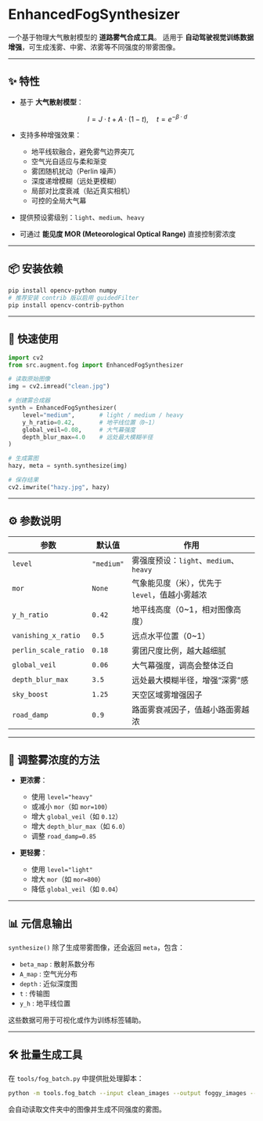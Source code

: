 # EnhancedFogSynthesizer

一个基于物理大气散射模型的 **道路雾气合成工具**。
适用于 **自动驾驶视觉训练数据增强**，可生成浅雾、中雾、浓雾等不同强度的带雾图像。

---

## ✨ 特性

* 基于 **大气散射模型**：

  $$
  I = J \cdot t + A \cdot (1 - t), \quad t = e^{-\beta \cdot d}
  $$

* 支持多种增强效果：

  * 地平线软融合，避免雾气边界突兀
  * 空气光自适应与柔和渐变
  * 雾团随机扰动（Perlin 噪声）
  * 深度递增模糊（远处更模糊）
  * 局部对比度衰减（贴近真实相机）
  * 可控的全局大气幕

* 提供预设雾级别：`light`、`medium`、`heavy`

* 可通过 **能见度 MOR (Meteorological Optical Range)** 直接控制雾浓度

---

## 📦 安装依赖

```bash
pip install opencv-python numpy
# 推荐安装 contrib 版以启用 guidedFilter
pip install opencv-contrib-python
```

---

## 🚀 快速使用

```python
import cv2
from src.augment.fog import EnhancedFogSynthesizer

# 读取原始图像
img = cv2.imread("clean.jpg")

# 创建雾合成器
synth = EnhancedFogSynthesizer(
    level="medium",       # light / medium / heavy
    y_h_ratio=0.42,       # 地平线位置（0~1）
    global_veil=0.08,     # 大气幕强度
    depth_blur_max=4.0    # 远处最大模糊半径
)

# 生成雾图
hazy, meta = synth.synthesize(img)

# 保存结果
cv2.imwrite("hazy.jpg", hazy)
```

---

## ⚙️ 参数说明

| 参数                   | 默认值        | 作用                             |
| -------------------- | ---------- | ------------------------------ |
| `level`              | `"medium"` | 雾强度预设：`light`、`medium`、`heavy` |
| `mor`                | `None`     | 气象能见度（米），优先于 `level`，值越小雾越浓    |
| `y_h_ratio`          | `0.42`     | 地平线高度（0\~1，相对图像高度）             |
| `vanishing_x_ratio`  | `0.5`      | 远点水平位置（0\~1）                   |
| `perlin_scale_ratio` | `0.18`     | 雾团尺度比例，越大越细腻                   |
| `global_veil`        | `0.06`     | 大气幕强度，调高会整体泛白                  |
| `depth_blur_max`     | `3.5`      | 远处最大模糊半径，增强“深雾”感               |
| `sky_boost`          | `1.25`     | 天空区域雾增强因子                      |
| `road_damp`          | `0.9`      | 路面雾衰减因子，值越小路面雾越浓               |

---

## 🔧 调整雾浓度的方法

* **更浓雾**：

  * 使用 `level="heavy"`
  * 或减小 `mor`（如 `mor=100`）
  * 增大 `global_veil`（如 `0.12`）
  * 增大 `depth_blur_max`（如 `6.0`）
  * 调整 `road_damp=0.85`

* **更轻雾**：

  * 使用 `level="light"`
  * 增大 `mor`（如 `mor=800`）
  * 降低 `global_veil`（如 `0.04`）

---

## 📊 元信息输出

`synthesize()` 除了生成带雾图像，还会返回 `meta`，包含：

* `beta_map` : 散射系数分布
* `A_map` : 空气光分布
* `depth` : 近似深度图
* `t` : 传输图
* `y_h` : 地平线位置

这些数据可用于可视化或作为训练标签辅助。

---

## 🛠️ 批量生成工具

在 `tools/fog_batch.py` 中提供批处理脚本：

```bash
python -m tools.fog_batch --input clean_images --output foggy_images --levels light,medium,heavy
```

会自动读取文件夹中的图像并生成不同强度的雾图。
